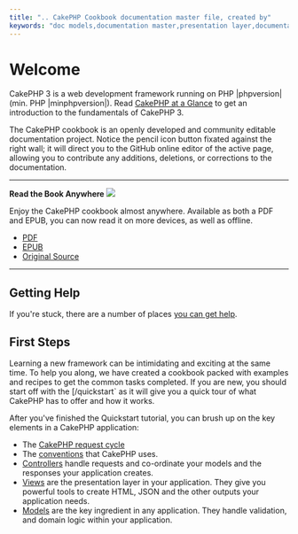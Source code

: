 ```yaml
---
title: ".. CakePHP Cookbook documentation master file, created by"
keywords: "doc models,documentation master,presentation layer,documentation project,quickstart,original source,sphinx,liking,cookbook,validity,conventions,validation,cakephp,accuracy,storage and retrieval,heart,blog,project hope"
---
```


# Welcome

CakePHP 3 is a web development framework running on PHP |phpversion| (min. PHP |minphpversion|).
Read [CakePHP at a Glance](intro.md) to get an introduction to the
fundamentals of CakePHP 3.

The CakePHP cookbook is an openly developed and community editable documentation
project. Notice the pencil icon button fixated against the right wall; it will
direct you to the GitHub online editor of the active page, allowing you to
contribute any additions, deletions, or corrections to the documentation.

---

**Read the Book Anywhere**
![](/read-the-book.jpg)

Enjoy the CakePHP cookbook almost anywhere. Available as both a PDF and
EPUB, you can now read it on more devices, as well as offline.

- [PDF](_downloads/en/CakePHPBook.pdf.md)
- [EPUB](_downloads/en/CakePHP.epub.md)
- [Original Source](https://github.com/cakephp/docs)

---

## Getting Help

If you're stuck, there are a number of places [you can get help](intro/where-to-get-help.md).

## First Steps

Learning a new framework can be intimidating and exciting at the same time. To
help you along, we have created a cookbook packed with examples and recipes to
get the common tasks completed. If you are new, you should start off with the
[/quickstart` as it will give you a quick tour of what
CakePHP has to offer and how it works.

After you've finished the Quickstart tutorial, you can brush up on the key
elements in a CakePHP application:

- The [CakePHP request cycle](request-cycle.md)
- The [conventions](intro/conventions.md) that CakePHP
  uses.
- [Controllers](controllers.md) handle requests and co-ordinate your models
  and the responses your application creates.
- [Views](views.md) are the presentation layer in your application. They
  give you powerful tools to create HTML, JSON and the other outputs your
  application needs.
- [Models](orm.md) are the key ingredient in any application. They handle
  validation, and domain logic within your application.
